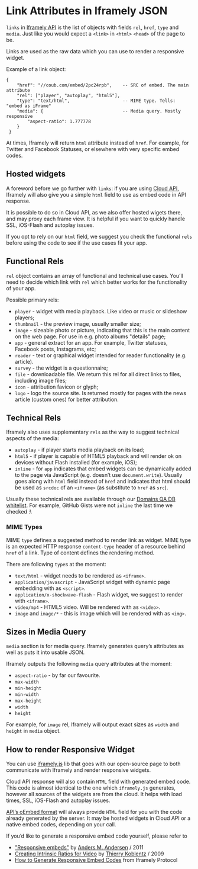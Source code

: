 # Link Attributes in Iframely JSON

`links`  in [Iframely API](http://iframely.com/docs) is the list of objects with fields `rel`, `href`, `type` and `media`. Just like you would expect a `<link>` in `<html>` `<head>` of the page to be. 

Links are used as the raw data which you can use to render a responsive widget. 

Example of a link object:

	{
		"href": "//coub.com/embed/2pc24rpb",	-- SRC of embed. The main attribute
		"rel": ["player", "autoplay", "html5"],
		"type": "text/html",					-- MIME type. Tells: "embed as iFrame"
		"media": {								-- Media query. Mostly responsive
			"aspect-ratio": 1.777778
		}
	 } 

At times, Iframely will return `html` attribute instead of `href`. For example, for Twitter and Facebook Statuses, or elsewhere with very specific  embed codes.

## Hosted widgets

A foreword before we go further with `links`: if you are using [Cloud API](http://iframe.ly), Iframely will also give you a simple `html` field to use as embed code in API response. 

It is possible to do so in Cloud API, as we also offer hosted wigets there, and may proxy each frame view. It is helpful if you want to quickly handle SSL, iOS-Flash and autoplay issues. 

If you opt to rely on our `html` field, we suggest you check the functional `rels` before using the code to see if the use cases fit your app.

## Functional Rels

`rel` object contains an array of functional and technical use cases. You’ll need to decide which link with `rel` which better works for the functionality of your app.

Possible primary rels: 

- `player` - widget with media playback. Like video or music or slideshow players;
- `thumbnail` - the preview image, usually smaller size;
- `image` - sizeable photo or picture, indicating that this is the main content on the web page. For use in e.g. photo albums "details" page;
- `app` - general extract for an app. For example, Twitter statuses, Facebook posts, Instagrams, etc;
- `reader` - text or graphical widget intended for reader functionality (e.g. article). 
- `survey` - the widget is a questionnaire;
- `file` - downloadable file. We return this rel for all direct links to files, including image files;
- `icon` - attribution favicon or glyph;
- `logo` - logo the source site. Is returned mostly for pages with the news article (custom ones) for better attribution.

## Technical Rels

Iframely also uses supplementary `rels` as the way to suggest technical aspects of the media:

- `autoplay` - if player starts media playback on its load;
- `html5` - if player is capable of HTML5 playback and will render ok on devices without Flash installed (for example, iOS);
- `inline` - for `app` indicates that embed widgets can be dynamically added to the page via JavaScript (e.g. doesn’t use `document.write`). Usually goes along with `html` field instead of `href` and indicates that html should be used as `srcdoc` of an `<iframe>` (as substitute to `href` as `src`). 

Usually these technical rels are available through our [Domains QA DB whitelist](http://iframely.com/qa). For example, GitHub Gists were not `inline` the last time we checked :\

### MIME Types

MIME `type` defines a suggested method to render link as widget. MIME type is an expected HTTP response `content-type` header of a resource behind `href` of a link. Type of content defines the rendering method.

There are following `type`s at the moment:

 - `text/html` - widget needs to be rendered as `<iframe>`.
 - `application/javascript` - JavaScript widget with dynamic page embedding with as `<script>`.
 - `application/x-shockwave-flash` - Flash widget, we suggest to render with `<iframe>`.
 - `video/mp4` - HTML5 video. Will be rendered with as `<video>`.
 - `image` and `image/*` - this is image which will be rendered with as `<img>`. 


## Sizes in Media Query

`media` section is for media query. Iframely generates query’s attributes as well as puts it into usable JSON.

Iframely outputs the following `media` query attributes at the moment:

 - `aspect-ratio` - by far our favourite.
 - `max-width`
 - `min-height`
 - `min-width`
 - `max-height`
 - `width`
 - `height`

For example, for `image` rel, Iframely will output exact sizes as `width` and `height` in `media` object.

## How to render Responsive Widget

You can use [iframely.js](http://iframely.com/docs/iframelyjs) lib that goes with our open-source page to both communicate with Iframely and render responsive widgets. 

Cloud API response will also contain `HTML` field with generated embed code. This code is almost identical to the one which `iframely.js` generates, however all sources of the widgets are from the cloud. It helps with load times, SSL, iOS-Flash and autoplay issues. 

[API’s oEmbed format](http://iframely.com/docs/api) will always provide `HTML` field for you with the code already generated by the server. It may be hosted widgets in Cloud API or a native embed codes, depending on your call.

If you’d like to generate a responsive embed code yourself, please refer to 

- ["Responsive embeds"](http://amobil.se/2011/11/responsive-embeds/) by [Anders M. Andersen](https://twitter.com/andmag) / 2011
- [Creating Intrinsic Ratios for Video](http://alistapart.com/article/creating-intrinsic-ratios-for-video) by [Thierry Koblentz](https://twitter.com/thierrykoblentz) / 2009
- [How to Generate Responsive Embed Codes](http://iframely.com/oembed2/types) from Iframely Protocol

